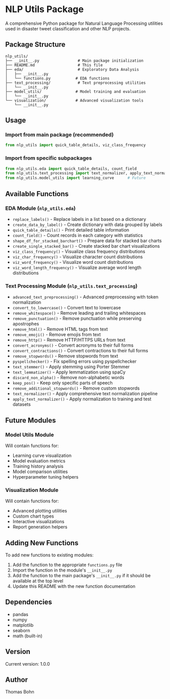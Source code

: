 # NLP Utils Package

A comprehensive Python package for Natural Language Processing utilities used in disaster tweet classification and other NLP projects.

## Package Structure

```
nlp_utils/
├── __init__.py                 # Main package initialization
├── README.md                   # This file
├── eda/                        # Exploratory Data Analysis
│   ├── __init__.py
│   └── functions.py           # EDA functions
├── text_processing/            # Text preprocessing utilities
│   └── __init__.py
├── model_utils/               # Model training and evaluation
│   └── __init__.py
└── visualization/             # Advanced visualization tools
    └── __init__.py
```

## Usage

### Import from main package (recommended)
```python
from nlp_utils import quick_table_details, viz_class_frequency
```

### Import from specific subpackages
```python
from nlp_utils.eda import quick_table_details, count_field
from nlp_utils.text_processing import text_normalizer, apply_text_normalizer
from nlp_utils.model_utils import learning_curve      # Future
```

## Available Functions

### EDA Module (`nlp_utils.eda`)

- `replace_labels()` - Replace labels in a list based on a dictionary
- `create_data_by_label()` - Create dictionary with data grouped by labels
- `quick_table_details()` - Print detailed table information
- `count_field()` - Count records in each category with statistics
- `shape_df_for_stacked_barchart()` - Prepare data for stacked bar charts
- `create_single_stacked_bar()` - Create stacked bar chart visualizations
- `viz_class_frequency()` - Visualize class frequency distributions
- `viz_char_frequency()` - Visualize character count distributions
- `viz_word_frequency()` - Visualize word count distributions
- `viz_word_length_frequency()` - Visualize average word length distributions

### Text Processing Module (`nlp_utils.text_processing`)

- `advanced_text_preprocessing()` - Advanced preprocessing with token normalization
- `convert_to_lowercase()` - Convert text to lowercase
- `remove_whitespace()` - Remove leading and trailing whitespaces
- `remove_punctuation()` - Remove punctuation while preserving apostrophes
- `remove_html()` - Remove HTML tags from text
- `remove_emoji()` - Remove emojis from text
- `remove_http()` - Remove HTTP/HTTPS URLs from text
- `convert_acronyms()` - Convert acronyms to their full forms
- `convert_contractions()` - Convert contractions to their full forms
- `remove_stopwords()` - Remove stopwords from text
- `pyspellchecker()` - Fix spelling errors using pyspellchecker
- `text_stemmer()` - Apply stemming using Porter Stemmer
- `text_lemmatizer()` - Apply lemmatization using spaCy
- `discard_non_alpha()` - Remove non-alphabetic words
- `keep_pos()` - Keep only specific parts of speech
- `remove_additional_stopwords()` - Remove custom stopwords
- `text_normalizer()` - Apply comprehensive text normalization pipeline
- `apply_text_normalizer()` - Apply normalization to training and test datasets

## Future Modules

### Model Utils Module
Will contain functions for:
- Learning curve visualization
- Model evaluation metrics
- Training history analysis
- Model comparison utilities
- Hyperparameter tuning helpers

### Visualization Module
Will contain functions for:
- Advanced plotting utilities
- Custom chart types
- Interactive visualizations
- Report generation helpers

## Adding New Functions

To add new functions to existing modules:

1. Add the function to the appropriate `functions.py` file
2. Import the function in the module's `__init__.py`
3. Add the function to the main package's `__init__.py` if it should be available at the top level
4. Update this README with the new function documentation

## Dependencies

- pandas
- numpy
- matplotlib
- seaborn
- math (built-in)

## Version

Current version: 1.0.0

## Author

Thomas Bohn
